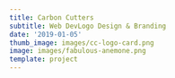 ```yaml
---
title: Carbon Cutters
subtitle: Web DevLogo Design & Branding
date: '2019-01-05'
thumb_image: images/cc-logo-card.png
image: images/fabulous-anemone.png
template: project
---
```



